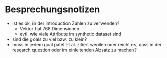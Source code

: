 # Besprechungsnotizen

- ist es ok, in der introduction Zahlen zu verwenden?
	- Vektor hat 768 Dimensionen
	- evtl. wie viele Attribute im synthetic dataset sind
- sind die goals zu viel bzw. zu klein?
- muss in jedem goal patel et al. zitiert werden oder reicht es, dass in der research question oder im einleitenden Absatz zu machen?